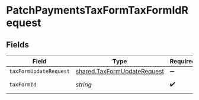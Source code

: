 # PatchPaymentsTaxFormTaxFormIdRequest


## Fields

| Field                                                                             | Type                                                                              | Required                                                                          | Description                                                                       |
| --------------------------------------------------------------------------------- | --------------------------------------------------------------------------------- | --------------------------------------------------------------------------------- | --------------------------------------------------------------------------------- |
| `taxFormUpdateRequest`                                                            | [shared.TaxFormUpdateRequest](../../../sdk/models/shared/taxformupdaterequest.md) | :heavy_minus_sign:                                                                | N/A                                                                               |
| `taxFormId`                                                                       | *string*                                                                          | :heavy_check_mark:                                                                | Unique tax Form Id                                                                |